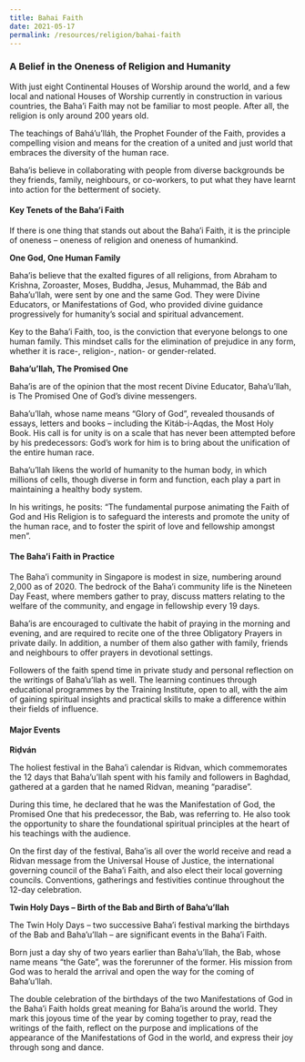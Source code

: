 ```yaml
---
title: Bahai Faith
date: 2021-05-17
permalink: /resources/religion/bahai-faith
---
```



### A Belief in the Oneness of Religion and Humanity
 
With just eight Continental Houses of Worship around the world, and a few local and national Houses of Worship currently in construction in various countries, the Baha’i Faith may not be familiar to most people. After all, the religion is only around 200 years old.
 
The teachings of Bahá’u’lláh, the Prophet Founder of the Faith, provides a compelling vision and means for the creation of a united and just world that embraces the diversity of the human race.

Baha’is believe in collaborating with people from diverse backgrounds  be they friends, family, neighbours, or co-workers, to put what they have learnt into action for the betterment of society.

#### Key Tenets of the Baha’i Faith
 
If there is one thing that stands out about the Baha’i Faith, it is the principle of oneness – oneness of religion and oneness of humankind.
 
**One God, One Human Family**
 
Baha’is believe that the exalted figures of all religions, from Abraham to Krishna, Zoroaster, Moses, Buddha, Jesus, Muhammad, the Báb and Baha’u’llah, were sent by one and the same God. They were Divine Educators, or Manifestations of God, who provided divine guidance progressively for humanity’s social and spiritual advancement.
 
Key to the Baha’i Faith, too, is the conviction that everyone belongs to one human family. This mindset calls for the elimination of prejudice in any form, whether it is race-, religion-, nation- or gender-related. 
 
**Baha’u’llah, The Promised One**
 
Baha’is are of the opinion that the most recent Divine Educator, Baha’u’llah, is The Promised One of God’s divine messengers.
 
Baha’u’llah, whose name means “Glory of God”, revealed  thousands of essays, letters and books – including the Kitáb-i-Aqdas, the Most Holy Book. His call is for unity is on a scale that has never been attempted before by his predecessors: God’s work for him is to bring about the unification of the entire human race.
 
Baha’u’llah likens the world of humanity to the human body, in which millions of cells, though diverse in form and function, each play a part in maintaining a healthy body system.
 
In his writings, he posits: “The fundamental purpose animating the Faith of God and His Religion is to safeguard the interests and promote the unity of the human race, and to foster the spirit of love and fellowship amongst men”.
 
#### The Baha’i Faith in Practice 
 
The Baha’i community in Singapore is modest in size, numbering around 2,000 as of 2020. The bedrock of the Baha’i community life is the Nineteen Day Feast, where members gather to pray, discuss matters relating to the welfare of the community, and engage in fellowship every 19 days.
 
Baha’is are encouraged to cultivate the habit of praying in the morning and evening, and are required to recite one of the three Obligatory Prayers in private daily. In addition, a number of them also gather with family, friends and neighbours to offer prayers in devotional settings.
 
Followers of the faith spend time in private study and personal reflection on the writings of Baha’u’llah as well. The learning continues through educational programmes by the Training Institute, open to all, with the aim of gaining spiritual insights and practical skills to make a difference within their fields of influence.
 
#### Major Events
 
**Riḍván**
 
The holiest festival in the Baha’i calendar is Ridvan, which commemorates the 12 days that Baha’u’llah spent with his family and followers in Baghdad, gathered at a garden that he named Ridvan, meaning “paradise”.
 
During this time, he declared that he was the Manifestation of God, the Promised One that his predecessor, the Bab, was referring to. He also took the opportunity to share the foundational spiritual principles at the heart of his teachings with the audience.
 
On the first day of the festival, Baha’is all over the world receive and read a Ridvan message from the Universal House of Justice, the international governing council of the Baha’i Faith, and also elect their local governing councils. Conventions, gatherings and festivities continue throughout the 12-day celebration.
 
**Twin Holy Days – Birth of the Bab and Birth of Baha’u’llah**
 
The Twin Holy Days – two successive Baha’i festival marking the birthdays of the Bab and Baha’u’llah – are significant events in the Baha’i Faith. 
 
Born just a day shy of two years earlier than Baha’u’llah, the Bab, whose name means “the Gate”, was the forerunner of the former. His mission from God was to herald the arrival and open the way for the coming of Baha’u’llah.
 
The double celebration of the birthdays of the two Manifestations of God in the Baha’i Faith holds great meaning for Baha’is around the world. They mark this joyous time of the year by coming together to pray, read the writings of the faith, reflect on the purpose and implications of the appearance of the Manifestations of God in the world, and express their joy through song and dance.